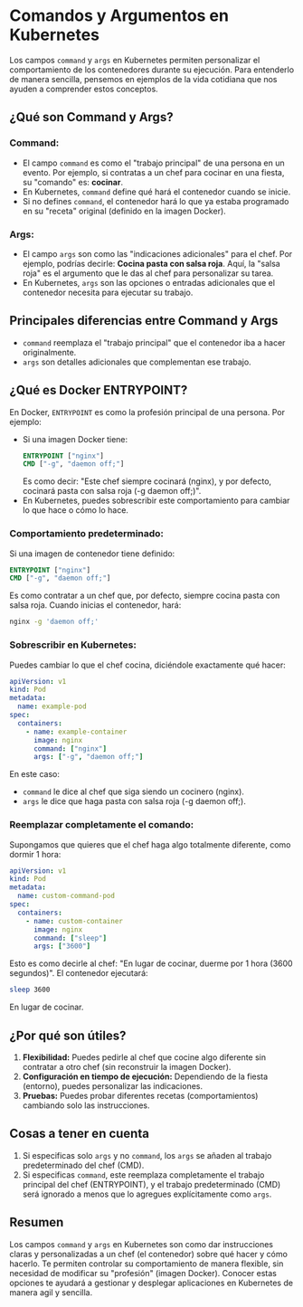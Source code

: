 # Comandos y Argumentos en Kubernetes

Los campos `command` y `args` en Kubernetes permiten personalizar el comportamiento de los contenedores durante su ejecución. Para entenderlo de manera sencilla, pensemos en ejemplos de la vida cotidiana que nos ayuden a comprender estos conceptos.

## ¿Qué son Command y Args?

### Command:
- El campo `command` es como el "trabajo principal" de una persona en un evento. Por ejemplo, si contratas a un chef para cocinar en una fiesta, su "comando" es: **cocinar**.
- En Kubernetes, `command` define qué hará el contenedor cuando se inicie.
- Si no defines `command`, el contenedor hará lo que ya estaba programado en su "receta" original (definido en la imagen Docker).

### Args:
- El campo `args` son como las "indicaciones adicionales" para el chef. Por ejemplo, podrías decirle: **Cocina pasta con salsa roja**. Aquí, la "salsa roja" es el argumento que le das al chef para personalizar su tarea.
- En Kubernetes, `args` son las opciones o entradas adicionales que el contenedor necesita para ejecutar su trabajo.

## Principales diferencias entre Command y Args
- `command` reemplaza el "trabajo principal" que el contenedor iba a hacer originalmente.
- `args` son detalles adicionales que complementan ese trabajo.

## ¿Qué es Docker ENTRYPOINT?
En Docker, `ENTRYPOINT` es como la profesión principal de una persona. Por ejemplo:
- Si una imagen Docker tiene:
  ```dockerfile
  ENTRYPOINT ["nginx"]
  CMD ["-g", "daemon off;"]
  ```
  Es como decir: "Este chef siempre cocinará (nginx), y por defecto, cocinará pasta con salsa roja (-g daemon off;)".
- En Kubernetes, puedes sobrescribir este comportamiento para cambiar lo que hace o cómo lo hace.

### Comportamiento predeterminado:
Si una imagen de contenedor tiene definido:
```dockerfile
ENTRYPOINT ["nginx"]
CMD ["-g", "daemon off;"]
```
Es como contratar a un chef que, por defecto, siempre cocina pasta con salsa roja.
Cuando inicias el contenedor, hará:
```bash
nginx -g 'daemon off;'
```

### Sobrescribir en Kubernetes:
Puedes cambiar lo que el chef cocina, diciéndole exactamente qué hacer:
```yaml
apiVersion: v1
kind: Pod
metadata:
  name: example-pod
spec:
  containers:
    - name: example-container
      image: nginx
      command: ["nginx"]
      args: ["-g", "daemon off;"]
```
En este caso:
- `command` le dice al chef que siga siendo un cocinero (nginx).
- `args` le dice que haga pasta con salsa roja (-g daemon off;).

### Reemplazar completamente el comando:
Supongamos que quieres que el chef haga algo totalmente diferente, como dormir 1 hora:
```yaml
apiVersion: v1
kind: Pod
metadata:
  name: custom-command-pod
spec:
  containers:
    - name: custom-container
      image: nginx
      command: ["sleep"]
      args: ["3600"]
```
Esto es como decirle al chef: "En lugar de cocinar, duerme por 1 hora (3600 segundos)".
El contenedor ejecutará:
```bash
sleep 3600
```
En lugar de cocinar.

## ¿Por qué son útiles?
1. **Flexibilidad:** Puedes pedirle al chef que cocine algo diferente sin contratar a otro chef (sin reconstruir la imagen Docker).
2. **Configuración en tiempo de ejecución:** Dependiendo de la fiesta (entorno), puedes personalizar las indicaciones.
3. **Pruebas:** Puedes probar diferentes recetas (comportamientos) cambiando solo las instrucciones.

## Cosas a tener en cuenta
1. Si especificas solo `args` y no `command`, los `args` se añaden al trabajo predeterminado del chef (CMD).
2. Si especificas `command`, este reemplaza completamente el trabajo principal del chef (ENTRYPOINT), y el trabajo predeterminado (CMD) será ignorado a menos que lo agregues explícitamente como `args`.

## Resumen
Los campos `command` y `args` en Kubernetes son como dar instrucciones claras y personalizadas a un chef (el contenedor) sobre qué hacer y cómo hacerlo. Te permiten controlar su comportamiento de manera flexible, sin necesidad de modificar su "profesión" (imagen Docker). Conocer estas opciones te ayudará a gestionar y desplegar aplicaciones en Kubernetes de manera agil y sencilla.




